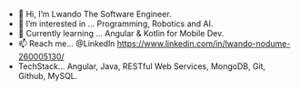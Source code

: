 - 👋 Hi, I’m Lwando The Software Engineer.
- 👀 I’m interested in ... Programming, Robotics and AI.
- 🌱 Currently learning ... Angular & Kotlin for Mobile Dev.
- 📫 Reach me... @Linkedln https://www.linkedin.com/in/lwando-nodume-260005130/
- TechStack... Angular, Java, RESTful Web Services, MongoDB, Git, Github, MySQL.

<!---
PagezLwando/PagezLwando is a ✨ special ✨ repository because its `README.md` (this file) appears on your GitHub profile.
You can click the Preview link to take a look at your changes.
-->

